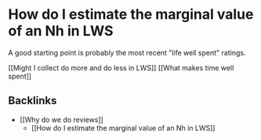 # How do I estimate the marginal value of an Nh in LWS
A good starting point is probably the most recent "life well spent" ratings.

[[Might I collect do more and do less in LWS]]
[[What makes time well spent]]

## Backlinks
* [[Why do we do reviews]]
	* [[How do I estimate the marginal value of an Nh in LWS]]

<!-- #p1 -->

<!-- {BearID:ACB1DCA3-1FB7-4C33-BDEB-B55B19C512AF-13323-0000324D651DC753} -->

